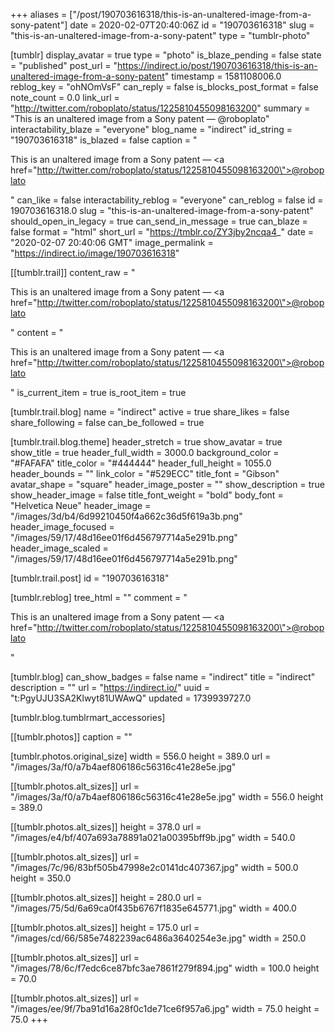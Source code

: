 +++
aliases = ["/post/190703616318/this-is-an-unaltered-image-from-a-sony-patent"]
date = 2020-02-07T20:40:06Z
id = "190703616318"
slug = "this-is-an-unaltered-image-from-a-sony-patent"
type = "tumblr-photo"

[tumblr]
display_avatar = true
type = "photo"
is_blaze_pending = false
state = "published"
post_url = "https://indirect.io/post/190703616318/this-is-an-unaltered-image-from-a-sony-patent"
timestamp = 1581108006.0
reblog_key = "ohNOmVsF"
can_reply = false
is_blocks_post_format = false
note_count = 0.0
link_url = "http://twitter.com/roboplato/status/1225810455098163200"
summary = "This is an unaltered image from a Sony patent — @roboplato"
interactability_blaze = "everyone"
blog_name = "indirect"
id_string = "190703616318"
is_blazed = false
caption = "<p>This is an unaltered image from a Sony patent — <a href=\"http://twitter.com/roboplato/status/1225810455098163200\">@roboplato</a></p>"
can_like = false
interactability_reblog = "everyone"
can_reblog = false
id = 190703616318.0
slug = "this-is-an-unaltered-image-from-a-sony-patent"
should_open_in_legacy = true
can_send_in_message = true
can_blaze = false
format = "html"
short_url = "https://tmblr.co/ZY3jby2ncqa4_"
date = "2020-02-07 20:40:06 GMT"
image_permalink = "https://indirect.io/image/190703616318"

[[tumblr.trail]]
content_raw = "<p>This is an unaltered image from a Sony patent — <a href=\"http://twitter.com/roboplato/status/1225810455098163200\">@roboplato</a></p>"
content = "<p>This is an unaltered image from a Sony patent &mdash; <a href=\"http://twitter.com/roboplato/status/1225810455098163200\">@roboplato</a></p>"
is_current_item = true
is_root_item = true

[tumblr.trail.blog]
name = "indirect"
active = true
share_likes = false
share_following = false
can_be_followed = true

[tumblr.trail.blog.theme]
header_stretch = true
show_avatar = true
show_title = true
header_full_width = 3000.0
background_color = "#FAFAFA"
title_color = "#444444"
header_full_height = 1055.0
header_bounds = ""
link_color = "#529ECC"
title_font = "Gibson"
avatar_shape = "square"
header_image_poster = ""
show_description = true
show_header_image = false
title_font_weight = "bold"
body_font = "Helvetica Neue"
header_image = "/images/3d/b4/6d99210450f4a662c36d5f619a3b.png"
header_image_focused = "/images/59/17/48d16ee01f6d456797714a5e291b.png"
header_image_scaled = "/images/59/17/48d16ee01f6d456797714a5e291b.png"

[tumblr.trail.post]
id = "190703616318"

[tumblr.reblog]
tree_html = ""
comment = "<p>This is an unaltered image from a Sony patent — <a href=\"http://twitter.com/roboplato/status/1225810455098163200\">@roboplato</a></p>"

[tumblr.blog]
can_show_badges = false
name = "indirect"
title = "indirect"
description = ""
url = "https://indirect.io/"
uuid = "t:PgyUJU3SA2Klwyt81UWAwQ"
updated = 1739939727.0

[tumblr.blog.tumblrmart_accessories]

[[tumblr.photos]]
caption = ""

[tumblr.photos.original_size]
width = 556.0
height = 389.0
url = "/images/3a/f0/a7b4aef806186c56316c41e28e5e.jpg"

[[tumblr.photos.alt_sizes]]
url = "/images/3a/f0/a7b4aef806186c56316c41e28e5e.jpg"
width = 556.0
height = 389.0

[[tumblr.photos.alt_sizes]]
height = 378.0
url = "/images/e4/bf/407a693a78891a021a00395bff9b.jpg"
width = 540.0

[[tumblr.photos.alt_sizes]]
url = "/images/7c/96/83bf505b47998e2c0141dc407367.jpg"
width = 500.0
height = 350.0

[[tumblr.photos.alt_sizes]]
height = 280.0
url = "/images/75/5d/6a69ca0f435b6767f1835e645771.jpg"
width = 400.0

[[tumblr.photos.alt_sizes]]
height = 175.0
url = "/images/cd/66/585e7482239ac6486a3640254e3e.jpg"
width = 250.0

[[tumblr.photos.alt_sizes]]
url = "/images/78/6c/f7edc6ce87bfc3ae7861f279f894.jpg"
width = 100.0
height = 70.0

[[tumblr.photos.alt_sizes]]
url = "/images/ee/9f/7ba91d16a28f0c1de71ce6f957a6.jpg"
width = 75.0
height = 75.0
+++
